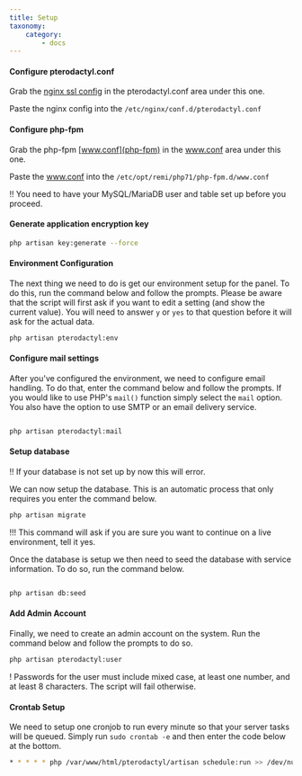 ```yaml
---
title: Setup
taxonomy:
    category:
        - docs
---
```


#### Configure pterodactyl.conf
Grab the [nginx ssl config](pterodactyl-conf) in the pterodactyl.conf area under this one.

Paste the nginx config into the `/etc/nginx/conf.d/pterodactyl.conf`

#### Configure php-fpm
Grab the php-fpm [www.conf](php-fpm) in the www.conf area under this one.

Paste the www.conf into the `/etc/opt/remi/php71/php-fpm.d/www.conf`

!! You need to have your MySQL/MariaDB user and table set up before you proceed.

#### Generate application encryption key
```sh
php artisan key:generate --force
```

#### Environment Configuration

The next thing we need to do is get our environment setup for the panel. To do this, run the command below and follow the prompts. Please be aware that the script will first ask if you want to edit a setting (and show the current value). You will need to answer `y` or `yes` to that question before it will ask for the actual data.

```sh
php artisan pterodactyl:env
```

#### Configure mail settings

After you've configured the environment, we need to configure email handling. To do that, enter the command below and follow the prompts. If you would like to use PHP's `mail()` function simply select the `mail` option. You also have the option to use SMTP or an email delivery service.

```sh

php artisan pterodactyl:mail
```

#### Setup database

!! If your database is not set up by now this will error.

We can now setup the database. This is an automatic process that only requires you enter the command below.

```sh
php artisan migrate
```

!!! This command will ask if you are sure you want to continue on a live environment, tell it yes.

Once the database is setup we then need to seed the database with service information. To do so, run the command below.

```sh

php artisan db:seed
```

#### Add Admin Account

Finally, we need to create an admin account on the system. Run the command below and follow the prompts to do so.

```sh
php artisan pterodactyl:user
```

! Passwords for the user must include mixed case, at least one number, and at least 8 characters. The script will fail otherwise.

#### Crontab Setup
We need to setup one cronjob to run every minute so that your server tasks will be queued. Simply run `sudo crontab -e` and then enter the code below at the bottom.

```sh
* * * * * php /var/www/html/pterodactyl/artisan schedule:run >> /dev/null 2>&1
```
